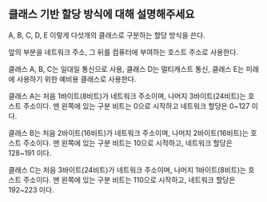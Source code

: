 ## 클래스 기반 할당 방식에 대해 설명해주세요

A, B, C, D, E 이렇게 다섯개의 클래스로 구분하는 할당 방식을 쓴다.

앞의 부분을 네트워크 주소, 그 뒤를 컴퓨터에 부여하는 호스트 주소로 사용한다.

클래스 A, B, C는 일대일 통신으로 사용,
클래스 D는 멀티캐스트 통신,
클래스 E는 미래에 사용하기 위한 예비용 클래스로 사용한다.


클래스 A는 처음 1바이트(8비트)가 네트워크 주소이며, 나머지 3바이트(24비트)는 호스트 주소이다.
맨 왼쪽에 있는 구분 비트는 0으로 시작하고 네트워크 할당은 0~127 이다.


클래스 B는 처음 2바이트(16비트)가 네트워크 주소이며, 나머지 2바이트(16비트)는 호스트 주소이다.
맨 왼쪽에 있는 구분 비트는 10으로 시작하고, 네트워크 할당은 128~191 이다.

클래스 C는 처음 3바이트(24비트)가 네트워크 주소이며, 나머지 1바이트(8비트)는 호스트 주소이다.
맨 왼쪽에 있는 구분 비트는 110으로 시작하고, 네트워크 할당은 192~223 이다.




